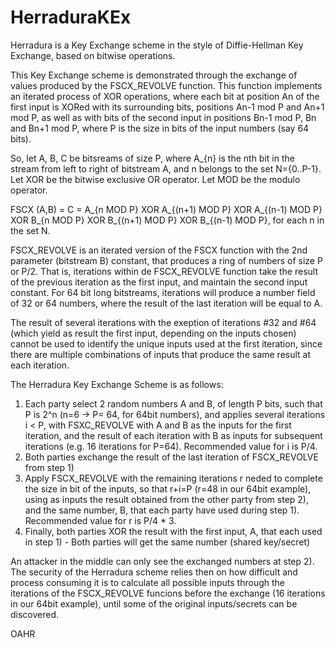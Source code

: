 # HerraduraKEx
Herradura is a Key Exchange scheme in the style of Diffie-Hellman Key Exchange, based on bitwise operations.

This Key Exchange scheme is demonstrated through the exchange of values produced by the FSCX_REVOLVE function. This function implements an iterated process of XOR operations, where each bit at position An of the first input is XORed with its surrounding bits, positions An-1 mod P and An+1 mod P, as well as with bits of the second input in positions Bn-1 mod P, Bn and Bn+1 mod P,  where P is the size in bits of the input numbers (say 64 bits).

So, let A, B, C be bitsreams of size P, where A_{n} is the nth bit in the stream from left to right of bitstream A, and n belongs to the set N={0..P-1}. Let XOR be the bitwise exclusive OR operator. Let MOD be the modulo operator.

FSCX (A,B) = C = A_{n MOD P} XOR A_{(n+1) MOD P} XOR A_{(n-1) MOD P} XOR B_{n MOD P} XOR B_{(n+1) MOD P} XOR B_{(n-1) MOD P}, for each n in the set N.

FSCX_REVOLVE is an iterated version of the FSCX function with the 2nd parameter (bitstream B) constant, that produces a ring of numbers of size P or P/2. That is, iterations within de FSCX_REVOLVE function take the result of the previous iteration as the first input, and maintain the second input constant. For 64 bit long bitstreams, iterations will produce a number field of 32 or 64 numbers, where the result of the last iteration will be equal to A.

The result of several iterations with the exeption of iterations #32 and #64 (which yield as result the first input, depending on the inputs chosen) cannot be used to identify the unique inputs used at the first iteration, since there are multiple combinations of inputs that produce the same result at each iteration.

The Herradura Key Exchange Scheme is as follows:
1) Each party select 2 random numbers A and B, of length P bits, such that P is 2^n (n=6 -> P= 64, for 64bit numbers), and applies several iterations i < P, with FSXC_REVOLVE with A and B as the inputs for the first iteration, and the result of each iteration with B as inputs for subsequent iterations (e.g. 16 iterations for P=64). Recommended value for i is P/4.
2) Both parties exchange the result of the last iteration of FSCX_REVOLVE from step 1)
3) Apply FSCX_REVOLVE with the remaining iterations r neded to complete the size in bit of the inputs, so that r+i=P (r=48 in our 64bit example), using as inputs the result obtained from the other party from step 2), and the same number, B, that each party have used during step 1). Recommended value for r is P/4 * 3.
4) Finally, both parties XOR the result with the first input, A, that each used in step 1) - Both parties will get the same number (shared key/secret) 

An attacker in the middle can only see the exchanged numbers at step 2). The security of the Herradura scheme relies then on how difficult and process consuming it is to calculate all possible inputs through the iterations of the FSCX_REVOLVE funcions before the exchange (16 iterations in our 64bit example), until some of the original inputs/secrets can be discovered.

OAHR
